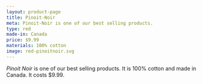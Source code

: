 ```yaml
---
layout: product-page
title: Pinoit-Noir
meta: Pinoit-Noir is one of our best selling products.
type: red
made-in: Canada
price: $9.99
materials: 100% cotton
image: red-pinoitnoir.svg
---
```


*Pinoit Noir* is one of our best selling products. It is 100% cotton and made in Canada. It costs $9.99.
